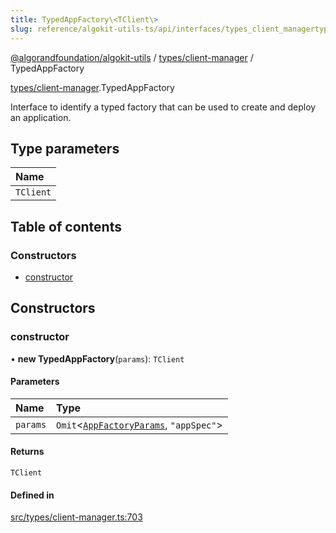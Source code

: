 ```yaml
---
title: TypedAppFactory\<TClient\>
slug: reference/algokit-utils-ts/api/interfaces/types_client_managertypedappfactory
---
```

[@algorandfoundation/algokit-utils](/reference/algokit-utils-ts/api/overview) / [types/client-manager](/reference/algokit-utils-ts/api/modules/types_client_manager/) / TypedAppFactory



[types/client-manager](/reference/algokit-utils-ts/api/modules/types_client_manager/).TypedAppFactory

Interface to identify a typed factory that can be used to create and deploy an application.

## Type parameters

| Name |
| :------ |
| `TClient` |

## Table of contents

### Constructors

- [constructor](#constructor)

## Constructors

### constructor

• **new TypedAppFactory**(`params`): `TClient`

#### Parameters

| Name | Type |
| :------ | :------ |
| `params` | `Omit`\<[`AppFactoryParams`](/reference/algokit-utils-ts/api/interfaces/types_app_factoryappfactoryparams/), ``"appSpec"``\> |

#### Returns

`TClient`

#### Defined in

[src/types/client-manager.ts:703](https://github.com/algorandfoundation/algokit-utils-ts/blob/main/src/types/client-manager.ts#L703)